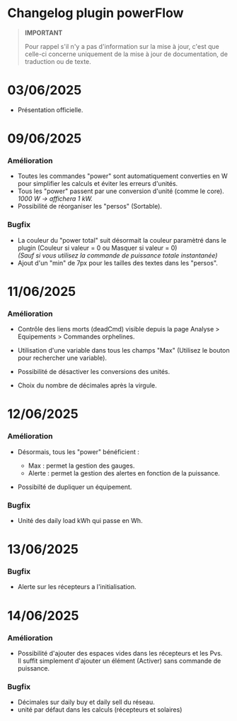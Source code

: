 # Changelog plugin powerFlow

>**IMPORTANT**
>
>Pour rappel s'il n'y a pas d'information sur la mise à jour, c'est que celle-ci concerne uniquement de la mise à jour de documentation, de traduction ou de texte.

# 03/06/2025

- Présentation officielle.

# 09/06/2025

### Amélioration

- Toutes les commandes "power" sont automatiquement converties en W pour simplifier les calculs et éviter les erreurs d'unités.
- Tous les "power" passent par une conversion d'unité (comme le core).<br><i>1000 W -> affichera 1 kW.</i>
- Possibilité de réorganiser les "persos" (Sortable).

### Bugfix

- La couleur du "power total" suit désormait la couleur paramètré dans le plugin (Couleur si valeur = 0 ou Masquer si valeur = 0)<br>
<i>(Sauf si vous utilisez la commande de puissance totale instantanée)</i>
- Ajout d'un "min" de 7px pour les tailles des textes dans les "persos".

# 11/06/2025

### Amélioration

- Contrôle des liens morts (deadCmd) visible depuis la page Analyse > Equipements > Commandes orphelines.

- Utilisation d'une variable dans tous les champs "Max"  (Utilisez le bouton pour rechercher une variable).

- Possibilité de désactiver les conversions des unités.

- Choix du nombre de décimales après la virgule.

# 12/06/2025

### Amélioration

- Désormais, tous les "power" bénéficient :
  - Max : permet la gestion des gauges.
  - Alerte : permet la gestion des alertes en fonction de la puissance.

- Possibilté de dupliquer un équipement.

### Bugfix

  - Unité des daily load kWh qui passe en Wh.

# 13/06/2025

### Bugfix

  - Alerte sur les récepteurs a l'initialisation.

# 14/06/2025

### Amélioration

  - Possibilité d'ajouter des espaces vides dans les récepteurs et les Pvs.<br>Il suffit simplement d'ajouter un élément (Activer) sans commande de puissance.

  ### Bugfix

  - Décimales sur daily buy et daily sell du réseau.
  - unité par défaut dans les calculs (récepteurs et solaires)

